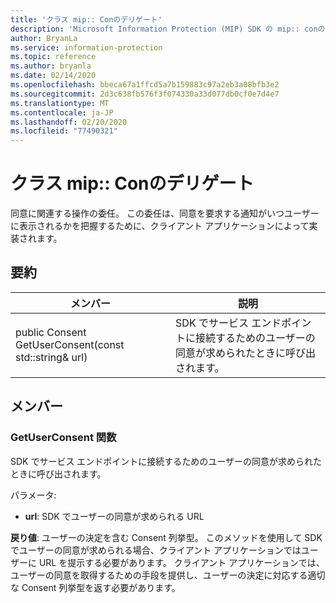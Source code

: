 ```yaml
---
title: 'クラス mip:: Conのデリゲート'
description: 'Microsoft Information Protection (MIP) SDK の mip:: conのデリゲートクラスを文書にします。'
author: BryanLa
ms.service: information-protection
ms.topic: reference
ms.author: bryanla
ms.date: 02/14/2020
ms.openlocfilehash: bbeca67a1ffcd5a7b159883c97a2eb3a08bfb3e2
ms.sourcegitcommit: 2d3c638fb576f3f074330a33d077db0cf0e7d4e7
ms.translationtype: MT
ms.contentlocale: ja-JP
ms.lasthandoff: 02/20/2020
ms.locfileid: "77490321"
---
```

# <a name="class-mipconsentdelegate"></a>クラス mip:: Conのデリゲート 
同意に関連する操作の委任。
この委任は、同意を要求する通知がいつユーザーに表示されるかを把握するために、クライアント アプリケーションによって実装されます。
  
## <a name="summary"></a>要約
 メンバー                        | 説明                                
--------------------------------|---------------------------------------------
public Consent GetUserConsent(const std::string& url)  |  SDK でサービス エンドポイントに接続するためのユーザーの同意が求められたときに呼び出されます。
  
## <a name="members"></a>メンバー
  
### <a name="getuserconsent-function"></a>GetUserConsent 関数
SDK でサービス エンドポイントに接続するためのユーザーの同意が求められたときに呼び出されます。

パラメータ:  
* **url**: SDK でユーザーの同意が求められる URL



  
**戻り値**: ユーザーの決定を含む Consent 列挙型。
このメソッドを使用して SDK でユーザーの同意が求められる場合、クライアント アプリケーションではユーザーに URL を提示する必要があります。 クライアント アプリケーションでは、ユーザーの同意を取得するための手段を提供し、ユーザーの決定に対応する適切な Consent 列挙型を返す必要があります。